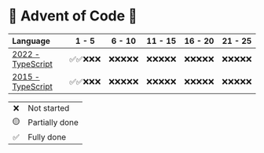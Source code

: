 # 🎄 Advent of Code 🎄

| Language  | 1 - 5 | 6 - 10 | 11 - 15 | 16 - 20 | 21 - 25 |
| :-- | :-: | :-: | :-: |  :-: |  :-: | 
| [2022 - TypeScript](2022/README.md) | ✅✅❌❌❌ | ❌❌❌❌❌ | ❌❌❌❌❌ | ❌❌❌❌❌ | ❌❌❌❌❌ |
| [2015 - TypeScript](2015/README.md) | ✅✅❌❌❌ | ❌❌❌❌❌ | ❌❌❌❌❌ | ❌❌❌❌❌ | ❌❌❌❌❌ |

<table>
    <tr>
        <td align="center">❌</td>
        <td align="left">Not started</td>
    </tr>
    <tr>
        <td align="center">🟡</td>
        <td align="left">Partially done</td>
    </tr>
    <tr>
        <td align="center">✅</td>
        <td align="left">Fully done</td>
    </tr>
</table>